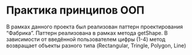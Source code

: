 # Практика принципов ООП
В рамках данного проекта был реализован паттерн проектирования “Фабрика”.
Паттерн реализована в рамках метода getShape. В зависимости от введённой пользователем цифры (1-4) метод возвращает объекты разного типа (Rectangular, Tringle, Polygon, Line) 


